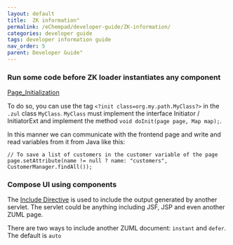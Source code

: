 ```yaml
---
layout: default
title:  ZK information"
permalink: /eChempad/developer-guide/ZK-information/
categories: developer guide
tags: developer information guide
nav_order: 5
parent: Developer Guide"
---
```


### Run some code before ZK loader instantiates any component
[Page_Initialization](https://www.zkoss.org/wiki/ZK_Developer's_Reference/UI_Patterns/Page_Initialization)

To do so, you can use the tag `<?init class=org.my.path.MyClass?>` in the `.zul` class `MyClass`. `MyClass` must 
implement the interface Initiator / InitiatorExt and implement the method `void doInit(page page, Map map);`.

In this manner we can communicate with the frontend page and write and read variables from it from Java like this:
```
// To save a list of customers in the customer variable of the page
page.setAttribute(name != null ? name: "customers", CustomerManager.findAll());
```

### Compose UI using components
The [Include Directive](https://www.zkoss.org/wiki/ZK_Component_Reference/Essential_Components/Include) is used to 
include the output generated by another servlet. The servlet could be anything including JSF, JSP and even another ZUML 
page.

There are two ways to include another ZUML document: `instant` and `defer`. The default is `auto`  


